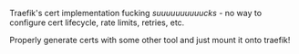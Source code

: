 Traefik's cert implementation fucking _suuuuuuuuuucks_ - no way to configure cert lifecycle, rate limits, retries, etc.

Properly generate certs with some other tool and just mount it onto traefik!
